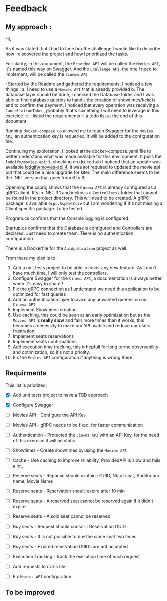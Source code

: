 # Feedback

## My approach : 
Hi,

As it was stated that I had to time box the challenge I would like to describe how I discovered the project and how I prioritized the tasks.

For clarity, in this document, the `Provided API` will be called the `Movies API`, it's named this way on Swagger. And the `Challenge API`, the one I need to implement, will be called the `Cinema API`

I Started by the Readme and gathered the requirements. I noticed a few things : 
    a. I need to use a  `Movies API` that is already provided
    b. The database layer should be done, I checked the Database folder and I was able to find database queries to handle the creation of showtimes/tickets and to confirm the payment. I noticed that every operation was receiving a `CancellationToken`, probably that's something I will need to leverage in this exercice.
    c. I listed the requirements in a todo list at the end of this document 

Running `docker-compose up` allowed me to reach Swagger for the `Movies API`, an authentication key is requeried. It will be added to the configuration file.

Continuing my exploration, I looked at the docker-compose.yaml file to better understand what was made available for this environment. It pulls the `lodgify/movies-api:3`, checking on dockerhub I noticed that an update was available [lodgify/movies-api:4](https://hub.docker.com/layers/lodgify/movies-api/4/images/sha256-857bcefb757c46cf65b6b00bf5e0db51cc7d0f055f48bf6c8a7c08f6a461f263), it was not required to updated the movie api but that could be a nice upgrade for later. The main difference seems to be the .NET version that goes from 6 to 8.


Openning the csproj shows that the `Cinema API` is already configured as a gRPC client. It's in .NET 3.1 and includes a `Controllers\` folder that cannot be found in the project directory. This will need to be created. A gRPC package is available `Grpc.AspNetCore` but I am wondering if it's not missing a Client specific package. To be tested.


Program.cs confirms that the Console logging is configured.


Startup.cs confirms that the Database is configured and Controllers are declared. Just need to create them. There is no authentication configuration.

There is a Dockerfile for the `ApiApplication` project as well.

From there my plan is to : 
1. Add a unit tests project to be able to cover any new feature. As I don't have much time, I will only test the controllers.
2. Configure Swagger for the `Cinema API`, a documentation is always better when it's easy to share !
3. Fix the gRPC connection as I understand we need this application to be optimized for fast queries
4. Add an authentication layer to avoid any unwanted queries on our `Cinema API`
5. Implement Showtimes creation
6. Use caching, this could be seen as an early optimization but as the `Movies API` is **really slow** and fails more times than it works, this becomes a necessity to make our API usable and reduce our users frustration.
7. Implement seats reservations
8. Implement seats confirmations
9. Add execution time tracking, this is hepfull for long terme observability and optimization, so it's not a priority.
10. Fix the `Movies API` configuration if anything is wrong there.

## Requirments 

This list is priorized.


- [x] Add unit tests project to have a TDD approach
- [x] Configure Swagger 
- [ ] Movies API - Configure the API Key
- [ ] Movies API - gRPC needs to be fixed, for faster communication
- [ ] Authentication - Protected the `Cinema API` with an API Key, for the need of this exercice it will be static.
- [ ] Showtimes - Create showtimes by using the `Movies API`
- [ ] Cache - Use caching to improve reliability, ProvidedAPI is slow and fails a lot.
- [ ] Reserve seats - Reponse should contain : GUID, Nb of seat, Auditorium name, Movie Name
- [ ] Reserve seats - Reservation should expire after 10 min
- [ ] Reserve seats - A reserved seat cannot be reserved again if it didn't expire 
- [ ] Reserve seats - A sold seat cannot be reserved
- [ ] Buy seats - Request should contain : Reservation GUID
- [ ] Buy seats - It is not possible to buy the same seat two times
- [ ] Buy seats - Expired reservation GUIDs are not accepted

- [ ] Execution Tracking - track the execution time of each request
- [ ] Add requests to cUrls file
- [ ] Fix `Movies API` configuration


## To be improved 